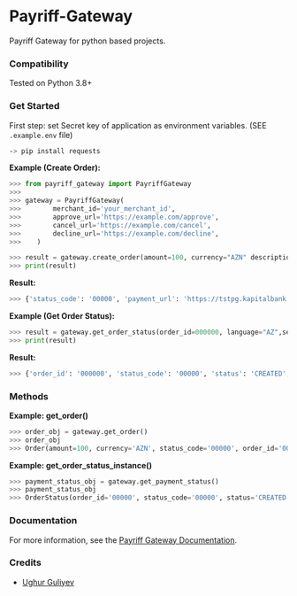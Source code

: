 Payriff-Gateway
=======

Payriff Gateway for python based projects.


 ### Compatibility

Tested on Python 3.8+



### Get Started

First step: set Secret key of application as environment variables. (SEE `.example.env` file)


```bash
-> pip install requests
```

**Example (Create Order):**

```python
>>> from payriff_gateway import PayriffGateway
>>> 
>>> gateway = PayriffGateway(
>>>        merchant_id='your_merchant_id',
>>>        approve_url='https://example.com/approve',
>>>        cancel_url='https://example.com/cancel',
>>>        decline_url='https://example.com/decline',
>>>    )

>>> result = gateway.create_order(amount=100, currency="AZN" description="Lorem ipsum", direct_pay=True, language="AZ")
>>> print(result)
```

**Result:**

```python
>>> {'status_code': '00000', 'payment_url': 'https://tstpg.kapitalbank.az/index.jsp?OrderID=000000&SessionID=8EEF178F30464CED2F79176CE739E0F4', 'session_id': '8EEF178F30464CED2F79176CE739E0F4', 'order_id': '000000'}
```

**Example (Get Order Status):**

```python
>>> result = gateway.get_order_status(order_id=000000, language="AZ",session_id="8EEF178F30464CED2F79176CE739E0F4")
>>> print(result)
```

**Result:**

```python
>>> {'order_id': '000000', 'status_code': '00000', 'status': 'CREATED', 'message': 'Operation performed successfully'}
```


### Methods

**Example: get_order()**

```python
>>> order_obj = gateway.get_order()
>>> order_obj
>>> Order(amount=100, currency='AZN', status_code='00000', order_id='000000', session_id='8EEF178F30464CED2F79176CE739E0F4', payment_url='https://tstpg.kapitalbank.az/index.jsp?OrderID=000000&SessionID=8EEF178F30464CED2F79176CE739E0F4', transaction_id=123456)
```

**Example: get_order_status_instance()**

```python
>>> payment_status_obj = gateway.get_payment_status()
>>> payment_status_obj
>>> OrderStatus(order_id='00000', status_code='00000', status='CREATED', message='Operation performed successfully')
```

### Documentation
For more information, see the [Payriff Gateway Documentation](https://payriff.com/docs/gateway/).


### Credits
- <a href="https://github.com/ughurguliyev"> Ughur Guliyev </a>